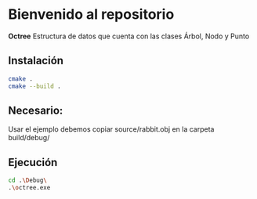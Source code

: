 # Bienvenido al repositorio
**Octree**
Estructura de datos que cuenta con las clases Árbol, Nodo y Punto
## Instalación
```bash
cmake .
cmake --build .
```
## Necesario:
Usar el ejemplo debemos copiar source/rabbit.obj en la carpeta build/debug/

## Ejecución
```bash
cd .\Debug\
.\octree.exe
```
